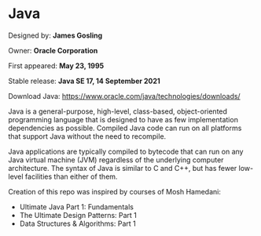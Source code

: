 
# Java

Designed by: **James Gosling**

Owner: **Oracle Corporation**

First appeared: **May 23, 1995**

Stable release: **Java SE 17, 14 September 2021**

Download Java: https://www.oracle.com/java/technologies/downloads/

Java is a general-purpose, high-level, class-based, object-oriented programming language that is designed to have as few implementation dependencies as possible. Compiled Java code can run on all platforms that support Java without the need to recompile.

Java applications are typically compiled to bytecode that can run on any Java virtual machine (JVM) regardless of the underlying computer architecture. The syntax of Java is similar to C and C++, but has fewer low-level facilities than either of them.

Creation of this repo was inspired by courses of Mosh Hamedani:
- Ultimate Java Part 1: Fundamentals
- The Ultimate Design Patterns: Part 1
- Data Structures & Algorithms: Part 1

